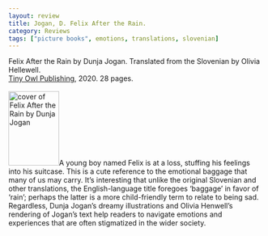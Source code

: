 ```yaml
---
layout: review
title: Jogan, D. Felix After the Rain.
category: Reviews
tags: ["picture books", emotions, translations, slovenian]
---
```

<span class="title">Felix After the Rain</span> by Dunja Jogan. Translated from the Slovenian by Olivia Hellewell.<br>
<span class="publisher"><a href="https://tinyowl.co.uk/" target="_blank" title="Tiny Owl Publishing">Tiny Owl Publishing</a>, 2020. 28 pages.</span><br><br>
<span class="book1"><img src="https://tinyowl.co.uk/wp-content/uploads/2019/08/Felix-After-the-Rain-cover-600x731.jpg" width="100" height="147" alt="cover of Felix After the Rain by Dunja Jogan"></span>A young boy named Felix is at a loss, stuffing his feelings into his suitcase. This is a cute reference to the emotional baggage that many of us may carry. It’s interesting that unlike the original Slovenian and other translations, the English-language title foregoes ‘baggage’ in favor of ‘rain’; perhaps the latter is a more child-friendly term to relate to being sad. Regardless,  Dunja Jogan’s dreamy illustrations and Olivia Henwell’s rendering of Jogan’s text help readers to navigate emotions and experiences that are often stigmatized in the wider society.
